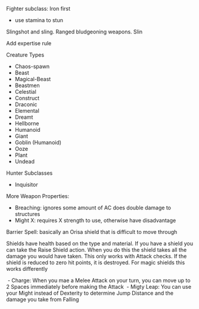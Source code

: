 


Fighter subclass: Iron first
- use stamina to stun

Slingshot and sling. Ranged bludgeoning weapons. Slin

Add expertise rule

Creature Types
- Chaos-spawn
- Beast
- Magical-Beast
- Beastmen
- Celestial
- Construct
- Draconic
- Elemental
- Dreamt
- Hellborne
- Humanoid
- Giant
- Goblin (Humanoid)
- Ooze
- Plant
- Undead


Hunter Subclasses
- Inquisitor





More Weapon Properties:
- Breaching: ignores some amount of AC does double damage to structures
- Might X: requires X strength to use, otherwise have disadvantage


Barrier Spell: basically an Orisa shield that is difficult to move through


Shields have health based on the type and material. If you have a shield you can take the Raise Shield action. When you do this the shield takes all the damage you would have taken. This only works with Attack checks. If the shield is reduced to zero hit points, it is destroyed. For magic shields this works differently


 - Charge: When you mae a Melee Attack on your turn, you can move up to 2 Spaces immediately before making the Attack
 - Migty Leap: You can use your Might instead of Dexterity to determine Jump Distance and the damage you take from Falling